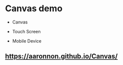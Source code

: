 # Canvas demo



- Canvas

- Touch Screen

- Mobile Device

  

## https://aaronnon.github.io/Canvas/
